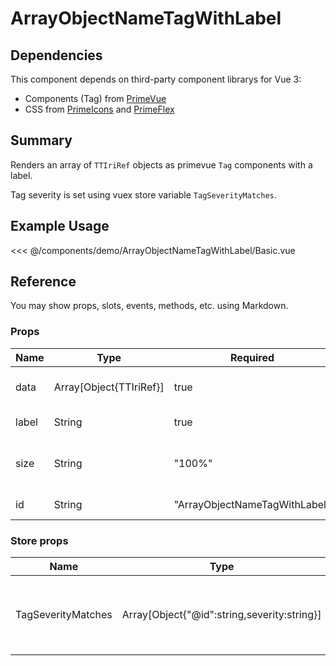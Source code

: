 <script setup>
import Basic from './demo/ArrayObjectNameTagWithLabel/Basic.vue'
</script>

# ArrayObjectNameTagWithLabel

## Dependencies

This component depends on third-party component librarys for Vue 3:

- Components (Tag) from [PrimeVue](https://www.primefaces.org/primevue/)
- CSS from [PrimeIcons](https://www.primefaces.org/showcase/icons.xhtml) and [PrimeFlex](https://www.primefaces.org/primeflex/)

## Summary

Renders an array of `TTIriRef` objects as primevue `Tag` components with a label.

Tag severity is set using vuex store variable `TagSeverityMatches`.

## Example Usage

<DemoContainer>
  <Basic/>
</DemoContainer>

<<< @/components/demo/ArrayObjectNameTagWithLabel/Basic.vue

## Reference

You may show props, slots, events, methods, etc. using Markdown.

### Props

| Name | Type | Required | Default | Description |
| ---- | ---- | -------- | ------- | ----------- |
| data | Array[Object{TTIriRef}]| true | null | Array of TTIriRef objects |
| label | String | true | null | Label of data |
| size | String | "100%" | CSS width of element |
| id   | String | "ArrayObjectNameTagWithLabel" | HTML id |

### Store props

| Name | Type | Default | Description |
| ---- | ---- | ---- | ---- |
| TagSeverityMatches | Array[Object{"@id":string,severity:string}] | null | severity must be valid primevue Tag severity |
